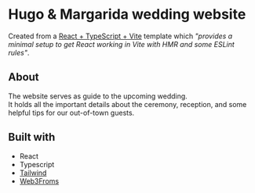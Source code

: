 # Hugo & Margarida wedding website

Created from a [React + TypeScript + Vite](https://github.com/vitejs/vite/tree/main/packages/create-vite/template-react-ts) template which _"provides a minimal setup to get React working in Vite with HMR and some ESLint rules"_.

## About
The website serves as guide to the upcoming wedding. 
<br />It holds all the important details about the ceremony, reception, and some helpful tips for our out-of-town guests. 

## Built with
- React
- Typescript
- [Tailwind](https://tailwindcss.com/)
- [Web3Froms](https://web3forms.com/)
